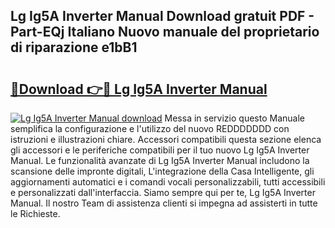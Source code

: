 ## Lg Ig5A Inverter Manual Download gratuit PDF - Part-EQj Italiano Nuovo manuale del proprietario di riparazione e1bB1

# <h2><a href="http://dfalzpg.blite.top/?on=Lg+Ig5A+Inverter+Manual">🔗Download 👉🔴 Lg Ig5A Inverter Manual</a></h2>

[![Lg Ig5A Inverter Manual download](https://i.imgur.com/lujVjoI.png)](http://dfalzpg.blite.top/?on=Lg+Ig5A+Inverter+Manual)
Messa in servizio questo Manuale semplifica la configurazione e l'utilizzo del nuovo REDDDDDDD con istruzioni e illustrazioni chiare. Accessori compatibili questa sezione elenca gli accessori e le periferiche compatibili per il tuo nuovo Lg Ig5A Inverter Manual. Le funzionalità avanzate di Lg Ig5A Inverter Manual includono la scansione delle impronte digitali, L'integrazione della Casa Intelligente, gli aggiornamenti automatici e i comandi vocali personalizzabili, tutti accessibili e personalizzati dall'interfaccia. Siamo sempre qui per te, Lg Ig5A Inverter Manual. Il nostro Team di assistenza clienti si impegna ad assisterti in tutte le Richieste.
